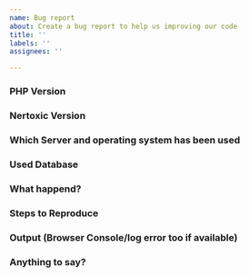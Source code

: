 ```yaml
---
name: Bug report
about: Create a bug report to help us improving our code
title: ''
labels: ''
assignees: ''

---
```


### PHP Version

### Nertoxic Version

### Which Server and operating system has been used

### Used Database

### What happend?

### Steps to Reproduce

### Output (Browser Console/log error too if available)

### Anything to say?
